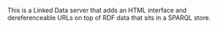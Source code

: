 This is a Linked Data server that adds an HTML interface and dereferenceable URLs on top of RDF data that sits in a SPARQL store.
